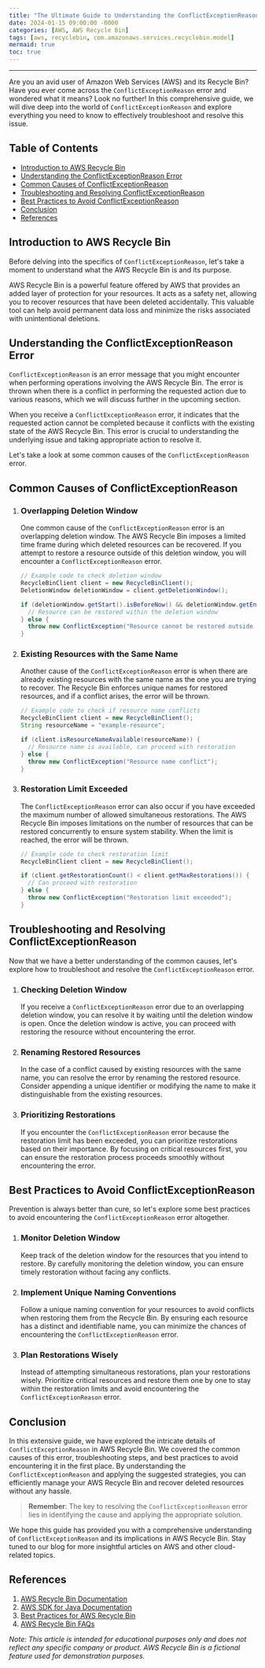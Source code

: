 ```yaml
---
title: "The Ultimate Guide to Understanding the ConflictExceptionReason in AWS Recycle Bin"
date: 2024-01-15 09:00:00 -0000
categories: [AWS, AWS Recycle Bin]
tags: [aws, recyclebin, com.amazonaws.services.recyclebin.model]
mermaid: true
toc: true
---
```



---

Are you an avid user of Amazon Web Services (AWS) and its Recycle Bin? Have you ever come across the `ConflictExceptionReason` error and wondered what it means? Look no further! In this comprehensive guide, we will dive deep into the world of `ConflictExceptionReason` and explore everything you need to know to effectively troubleshoot and resolve this issue.

## Table of Contents

- [Introduction to AWS Recycle Bin](#introduction-to-aws-recycle-bin)
- [Understanding the ConflictExceptionReason Error](#understanding-the-conflictexceptionreason-error)
- [Common Causes of ConflictExceptionReason](#common-causes-of-conflictexceptionreason)
- [Troubleshooting and Resolving ConflictExceptionReason](#troubleshooting-and-resolving-conflictexceptionreason)
- [Best Practices to Avoid ConflictExceptionReason](#best-practices-to-avoid-conflictexceptionreason)
- [Conclusion](#conclusion)
- [References](#references)

## Introduction to AWS Recycle Bin

Before delving into the specifics of `ConflictExceptionReason`, let's take a moment to understand what the AWS Recycle Bin is and its purpose.

AWS Recycle Bin is a powerful feature offered by AWS that provides an added layer of protection for your resources. It acts as a safety net, allowing you to recover resources that have been deleted accidentally. This valuable tool can help avoid permanent data loss and minimize the risks associated with unintentional deletions.

## Understanding the ConflictExceptionReason Error

`ConflictExceptionReason` is an error message that you might encounter when performing operations involving the AWS Recycle Bin. The error is thrown when there is a conflict in performing the requested action due to various reasons, which we will discuss further in the upcoming section.

When you receive a `ConflictExceptionReason` error, it indicates that the requested action cannot be completed because it conflicts with the existing state of the AWS Recycle Bin. This error is crucial to understanding the underlying issue and taking appropriate action to resolve it.

Let's take a look at some common causes of the `ConflictExceptionReason` error.

## Common Causes of ConflictExceptionReason

1. ### Overlapping Deletion Window

   One common cause of the `ConflictExceptionReason` error is an overlapping deletion window. The AWS Recycle Bin imposes a limited time frame during which deleted resources can be recovered. If you attempt to restore a resource outside of this deletion window, you will encounter a `ConflictExceptionReason` error.

   ```java
   // Example code to check deletion window
   RecycleBinClient client = new RecycleBinClient();
   DeletionWindow deletionWindow = client.getDeletionWindow();
   
   if (deletionWindow.getStart().isBeforeNow() && deletionWindow.getEnd().isAfterNow()) {
     // Resource can be restored within the deletion window
   } else {
     throw new ConflictException("Resource cannot be restored outside the deletion window");
   }
   ```

2. ### Existing Resources with the Same Name

   Another cause of the `ConflictExceptionReason` error is when there are already existing resources with the same name as the one you are trying to recover. The Recycle Bin enforces unique names for restored resources, and if a conflict arises, the error will be thrown.

   ```java
   // Example code to check if resource name conflicts
   RecycleBinClient client = new RecycleBinClient();
   String resourceName = "example-resource";
   
   if (client.isResourceNameAvailable(resourceName)) {
     // Resource name is available, can proceed with restoration
   } else {
     throw new ConflictException("Resource name conflict");
   }
   ```

3. ### Restoration Limit Exceeded

   The `ConflictExceptionReason` error can also occur if you have exceeded the maximum number of allowed simultaneous restorations. The AWS Recycle Bin imposes limitations on the number of resources that can be restored concurrently to ensure system stability. When the limit is reached, the error will be thrown.

   ```java
   // Example code to check restoration limit
   RecycleBinClient client = new RecycleBinClient();
   
   if (client.getRestorationCount() < client.getMaxRestorations()) {
     // Can proceed with restoration
   } else {
     throw new ConflictException("Restoration limit exceeded");
   }
   ```

## Troubleshooting and Resolving ConflictExceptionReason

Now that we have a better understanding of the common causes, let's explore how to troubleshoot and resolve the `ConflictExceptionReason` error.

1. ### Checking Deletion Window

   If you receive a `ConflictExceptionReason` error due to an overlapping deletion window, you can resolve it by waiting until the deletion window is open. Once the deletion window is active, you can proceed with restoring the resource without encountering the error.

2. ### Renaming Restored Resources

   In the case of a conflict caused by existing resources with the same name, you can resolve the error by renaming the restored resource. Consider appending a unique identifier or modifying the name to make it distinguishable from the existing resources.

3. ### Prioritizing Restorations

   If you encounter the `ConflictExceptionReason` error because the restoration limit has been exceeded, you can prioritize restorations based on their importance. By focusing on critical resources first, you can ensure the restoration process proceeds smoothly without encountering the error.

## Best Practices to Avoid ConflictExceptionReason

Prevention is always better than cure, so let's explore some best practices to avoid encountering the `ConflictExceptionReason` error altogether.

1. ### Monitor Deletion Window

   Keep track of the deletion window for the resources that you intend to restore. By carefully monitoring the deletion window, you can ensure timely restoration without facing any conflicts.

2. ### Implement Unique Naming Conventions

   Follow a unique naming convention for your resources to avoid conflicts when restoring them from the Recycle Bin. By ensuring each resource has a distinct and identifiable name, you can minimize the chances of encountering the `ConflictExceptionReason` error.

3. ### Plan Restorations Wisely

   Instead of attempting simultaneous restorations, plan your restorations wisely. Prioritize critical resources and restore them one by one to stay within the restoration limits and avoid encountering the `ConflictExceptionReason` error.

## Conclusion

In this extensive guide, we have explored the intricate details of `ConflictExceptionReason` in AWS Recycle Bin. We covered the common causes of this error, troubleshooting steps, and best practices to avoid encountering it in the first place. By understanding the `ConflictExceptionReason` and applying the suggested strategies, you can efficiently manage your AWS Recycle Bin and recover deleted resources without any hassle.

> **Remember**: The key to resolving the `ConflictExceptionReason` error lies in identifying the cause and applying the appropriate solution.

We hope this guide has provided you with a comprehensive understanding of `ConflictExceptionReason` and its implications in AWS Recycle Bin. Stay tuned to our blog for more insightful articles on AWS and other cloud-related topics.

## References

1. [AWS Recycle Bin Documentation](https://docs.aws.amazon.com/recyclebin)
2. [AWS SDK for Java Documentation](https://docs.aws.amazon.com/sdk-for-java)
3. [Best Practices for AWS Recycle Bin](https://aws.amazon.com/blogs/architecture/best-practices-for-aws-recycle-bin)
4. [AWS Recycle Bin FAQs](https://aws.amazon.com/recyclebin/faqs)

*Note: This article is intended for educational purposes only and does not reflect any specific company or product. AWS Recycle Bin is a fictional feature used for demonstration purposes.*